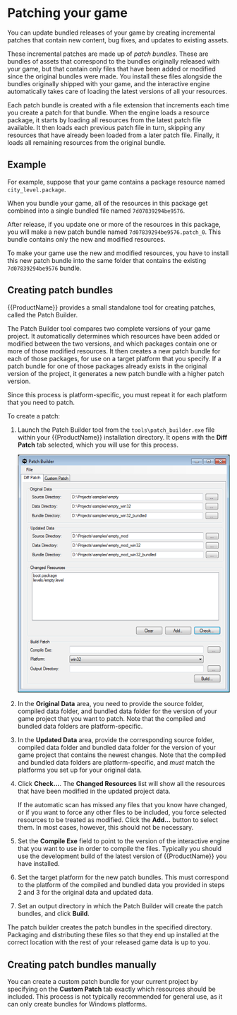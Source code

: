 # Patching your game

You can update bundled releases of your game by creating incremental patches that contain new content, bug fixes, and updates to existing assets.

These incremental patches are made up of *patch bundles*. These are bundles of assets that correspond to the bundles originally released with your game, but that contain only files that have been added or modified since the original bundles were made. You install these files alongside the bundles originally shipped with your game, and the interactive engine automatically takes care of loading the latest versions of all your resources.

Each patch bundle is created with a file extension that increments each time you create a patch for that bundle. When the engine loads a resource package, it starts by loading all resources from the latest patch file available. It then loads each previous patch file in turn, skipping any resources that have already been loaded from a later patch file. Finally, it loads all remaining resources from the original bundle.

## Example

For example, suppose that your game contains a package resource named `city_level.package`.

When you bundle your game, all of the resources in this package get combined into a single bundled file named `7d07839294be9576`.

After release, if you update one or more of the resources in this package, you will make a new patch bundle named `7d07839294be9576.patch_0`. This bundle contains only the new and modified resources.

To make your game use the new and modified resources, you have to install this new patch bundle into the same folder that contains the existing `7d07839294be9576` bundle.

## Creating patch bundles

{{ProductName}} provides a small standalone tool for creating patches, called the Patch Builder.

The Patch Builder tool compares two complete versions of your game project. It automatically determines which resources have been added or modified between the two versions, and which packages contain one or more of those modified resources. It then creates a new patch bundle for each of those packages, for use on a target platform that you specify. If a patch bundle for one of those packages already exists in the original version of the project, it generates a new patch bundle with a higher patch version.

Since this process is platform-specific, you must repeat it for each platform that you need to patch.

To create a patch:

1.	Launch the Patch Builder tool from the `tools\patch_builder.exe` file within your {{ProductName}} installation directory. It opens with the **Diff Patch** tab selected, which you will use for this process.

	![The Patch Builder](../images/patch_builder.png)

2.	In the **Original Data** area, you need to provide the source folder, compiled data folder, and bundled data folder for the version of your game project that you want to patch. Note that the compiled and bundled data folders are platform-specific.

3.	In the **Updated Data** area, provide the corresponding source folder, compiled data folder and bundled data folder for the version of your game project that contains the newest changes.  Note that the compiled and bundled data folders are platform-specific, and *must* match the platforms you set up for your original data.

4.	Click **Check...**. The **Changed Resources** list will show all the resources that have been modified in the updated project data.

	If the automatic scan has missed any files that you know have changed, or if you want to force any other files to be included, you force selected resources to be treated as modified. Click the **Add...** button to select them. In most cases, however, this should not be necessary.

5.	Set the **Compile Exe** field to point to the version of the interactive engine that you want to use in order to compile the files. Typically you should use the development build of the latest version of {{ProductName}} you have installed.

6.	Set the target platform for the new patch bundles. This must correspond to the platform of the compiled and bundled data you provided in steps 2 and 3 for the original data and updated data.

7.	Set an output directory in which the Patch Builder will create the patch bundles, and click **Build**.

The patch builder creates the patch bundles in the specified directory. Packaging and distributing these files so that they end up installed at the correct location with the rest of your released game data is up to you.

## Creating patch bundles manually

You can create a custom patch bundle for your current project by specifying on the **Custom Patch** tab exactly which resources should be included. This process is not typically recommended for general use, as it can only create bundles for Windows platforms.
